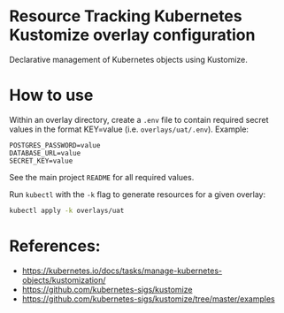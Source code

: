 # Resource Tracking Kubernetes Kustomize overlay configuration

Declarative management of Kubernetes objects using Kustomize.

# How to use

Within an overlay directory, create a `.env` file to contain required secret
values in the format KEY=value (i.e. `overlays/uat/.env`). Example:

    POSTGRES_PASSWORD=value
    DATABASE_URL=value
    SECRET_KEY=value

See the main project `README` for all required values.

Run `kubectl` with the `-k` flag to generate resources for a given overlay:

```bash
kubectl apply -k overlays/uat
```

# References:

* https://kubernetes.io/docs/tasks/manage-kubernetes-objects/kustomization/
* https://github.com/kubernetes-sigs/kustomize
* https://github.com/kubernetes-sigs/kustomize/tree/master/examples
